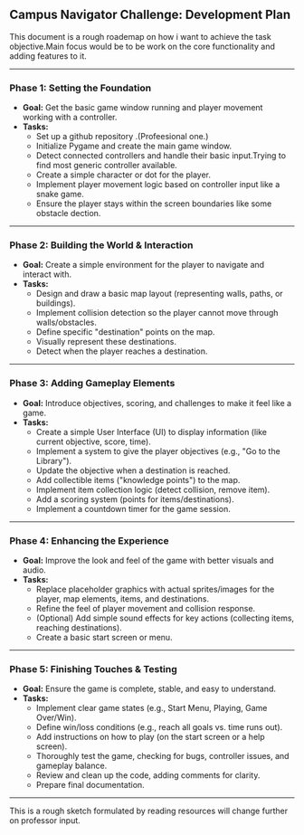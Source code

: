 ## Campus Navigator Challenge: Development Plan

This document is a rough roademap on how i want to achieve the task objective.Main focus would be to be work on the core functionality and adding features to it.

---

### Phase 1: Setting the Foundation

* **Goal:** Get the basic game window running and player movement working with a controller.
* **Tasks:**
    * Set up a  github repository .(Profeesional one.)
    * Initialize Pygame and create the main game window.
    * Detect connected controllers and handle their basic input.Trying to find most generic controller available.
    * Create a simple character or dot for the player.
    * Implement player movement logic based on controller input like a snake game.
    * Ensure the player stays within the screen boundaries like some obstacle dection.

---

### Phase 2: Building the World & Interaction

* **Goal:** Create a simple environment for the player to navigate and interact with.
* **Tasks:**
    * Design and draw a basic map layout (representing walls, paths, or buildings).
    * Implement collision detection so the player cannot move through walls/obstacles.
    * Define specific "destination" points on the map.
    * Visually represent these destinations.
    * Detect when the player reaches a destination.

---

### Phase 3: Adding Gameplay Elements

* **Goal:** Introduce objectives, scoring, and challenges to make it feel like a game.
* **Tasks:**
    * Create a simple User Interface (UI) to display information (like current objective, score, time).
    * Implement a system to give the player objectives (e.g., "Go to the Library").
    * Update the objective when a destination is reached.
    * Add collectible items ("knowledge points") to the map.
    * Implement item collection logic (detect collision, remove item).
    * Add a scoring system (points for items/destinations).
    * Implement a countdown timer for the game session.

---

### Phase 4: Enhancing the Experience

* **Goal:** Improve the look and feel of the game with better visuals and audio.
* **Tasks:**
    * Replace placeholder graphics with actual sprites/images for the player, map elements, items, and destinations.
    * Refine the feel of player movement and collision response.
    * (Optional) Add simple sound effects for key actions (collecting items, reaching destinations).
    * Create a basic start screen or menu.

---

### Phase 5: Finishing Touches & Testing

* **Goal:** Ensure the game is complete, stable, and easy to understand.
* **Tasks:**
    * Implement clear game states (e.g., Start Menu, Playing, Game Over/Win).
    * Define win/loss conditions (e.g., reach all goals vs. time runs out).
    * Add instructions on how to play (on the start screen or a help screen).
    * Thoroughly test the game, checking for bugs, controller issues, and gameplay balance.
    * Review and clean up the code, adding comments for clarity.
    * Prepare final documentation.

---

This is a rough sketch formulated by reading resources will change further on professor input.